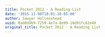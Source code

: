 ```yaml
---
title: Pocket 2012 - A Reading List
date: '2015-11-08T18:01:10-05:00'
author: Sawyer Hollenshead
uuid: 0ad0d9b9-7259-4e7a-8e99-10d91fc62e48
original_title: Pocket 2012 - A Reading List
---
```


